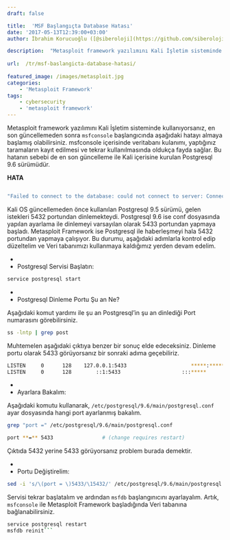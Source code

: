 ```yaml
---
draft: false

title:  'MSF Başlangıçta Database Hatası'
date: '2017-05-13T12:39:00+03:00'
author: İbrahim Korucuoğlu ([@siberoloji](https://github.com/siberoloji))

description:  "Metasploit framework yazılımını Kali İşletim sisteminde kullanıyorsanız, en son güncellemeden sonra\_msfconsole\_başlangıcında aşağıdaki hatayı almaya başlamış olabilirsiniz. msfconsole içerisinde veritabanı kulanımı, yaptığınız taramaların kayıt edilmesi ve tekrar kullanılmasında oldukça fayda sağlar. " 
 
url:  /tr/msf-baslangicta-database-hatasi/
 
featured_image: /images/metasploit.jpg
categories:
    - 'Metasploit Framework'
tags:
    - cybersecurity
    - 'metasploit framework'
---
```



Metasploit framework yazılımını Kali İşletim sisteminde kullanıyorsanız, en son güncellemeden sonra `msfconsole` başlangıcında aşağıdaki hatayı almaya başlamış olabilirsiniz. msfconsole içerisinde veritabanı kulanımı, yaptığınız taramaların kayıt edilmesi ve tekrar kullanılmasında oldukça fayda sağlar. Bu hatanın sebebi de en son güncelleme ile Kali içerisine kurulan Postgresql 9.6 sürümüdür.



**HATA**


```bash

"Failed to connect to the database: could not connect to server: Connection refused Is the server running on host "localhost" (::1) and accepting TCP/IP connections on port 5432? could not connect to server: Connection refused Is the server running on host "localhost" (127.0.0.1) and accepting TCP/IP connections on port 5432?"
```



Kali OS güncellemeden önce kullanılan Postgresql 9.5 sürümü, gelen istekleri 5432 portundan dinlemekteydi. Postgresql 9.6 ise conf dosyasında yapılan ayarlama ile dinlemeyi varsayılan olarak 5433 portundan yapmaya başladı. Metasploit Framework ise Postgresql ile haberleşmeyi hala 5432 portundan yapmaya çalışıyor. Bu durumu, aşağıdaki adımlarla kontrol edip düzeltelim ve Veri tabanımızı kullanmaya kaldığımız yerden devam edelim.


* 
* Postgresql Servisi Başlatın:



```bash
service postgresql start
```


* 
* Postgresql Dinleme Portu Şu an Ne?




Aşağıdaki komut yardımı ile şu an Postgresql’in şu an dinlediği Port numarasını görebilirsiniz.


```bash
ss -lntp | grep post
```



Muhtemelen aşağıdaki çıktıya benzer bir sonuç elde edeceksiniz. Dinleme portu olarak 5433 görüyorsanız bir sonraki adıma geçebiliriz.


```bash
LISTEN     0      128    127.0.0.1:5433                     *****:*****                   users:**((**"postgres",pid**=**2732,fd**=**6**))**
LISTEN     0      128        ::1:5433                    :::*****                   users:**((**"postgres",pid**=**2732,fd**=**3**))**
```


* 
* Ayarlara Bakalım:




Aşağıdaki komutu kullanarak, `/etc/postgresql/9.6/main/postgresql.conf` ayar dosyasında hangi port ayarlanmış bakalım.


```bash
grep "port =" /etc/postgresql/9.6/main/postgresql.conf

port **=** 5433                # (change requires restart)
```



Çıktıda 5432 yerine 5433 görüyorsanız problem burada demektir.


* 
* Portu Değiştirelim:



```bash
sed -i 's/\(port = \)5433/\15432/' /etc/postgresql/9.6/main/postgresql.conf
```



Servisi tekrar başlatalım ve ardından `msfdb` başlangınıcını ayarlayalım. Artık, `msfconsole` ile Metasploit Framework başladığında Veri tabanına bağlanabilirsiniz.


```bash
service postgresql restart
msfdb reinit```
